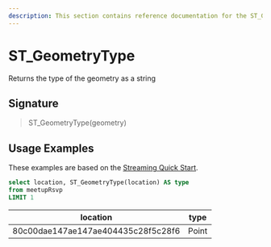```yaml
---
description: This section contains reference documentation for the ST_GeometryType function.
---
```


# ST_GeometryType

Returns the type of the geometry as a string

## Signature

> ST_GeometryType(geometry)

## Usage Examples

These examples are based on the [Streaming Quick Start](../../basics/getting-started/quick-start.md#streaming).

```sql
select location, ST_GeometryType(location) AS type
from meetupRsvp 
LIMIT 1
```

| location   | type | 
| ------------- | -------------  | 
|80c00dae147ae147ae404435c28f5c28f6 | Point | 
